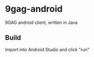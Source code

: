 # 9gag-android
9GAG android client, written in Java


## Build
Import into Android Studio and click "run"

